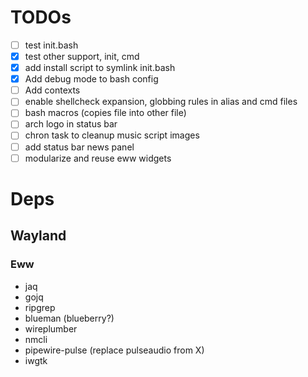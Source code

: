 # TODOs

- [ ] test init.bash
- [x] test other support, init, cmd
- [x] add install script to symlink init.bash
- [x] Add debug mode to bash config
- [ ] Add contexts
- [ ] enable shellcheck expansion, globbing rules in alias and cmd files
- [ ] bash macros (copies file into other file)
- [ ] arch logo in status bar
- [ ] chron task to cleanup music script images
- [ ] add status bar news panel
- [ ] modularize and reuse eww widgets

# Deps

## Wayland

### Eww
- jaq
- gojq
- ripgrep
- blueman (blueberry?)
- wireplumber
- nmcli
- pipewire-pulse (replace pulseaudio from X)
- iwgtk
